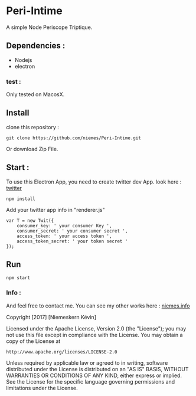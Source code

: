 # Peri-Intime
A simple Node Periscope Triptique.

## Dependencies :

- Nodejs
- electron
### test :
Only tested on MacosX.

## Install

clone this repository :
```
git clone https://github.com/niemes/Peri-Intime.git
```

Or download Zip File.

## Start :
To use this Electron App, you need to create twitter dev App.
look here : [twitter](https://apps.twitter.com/)

```
npm install
```

Add your twitter app info in "renderer.js"

```
var T = new Twit({
	consumer_key: ' your consumer Key ',
	consumer_secret: ' your consumer secret ',
	access_token: ' your access token ',
	access_token_secret: ' your token secret '
});
```
## Run

```
npm start
```

### Info :

And feel free to contact me.
You can see my other works here : [niemes.info](https://niemes.info)

Copyright [2017] [Niemeskern Kévin]

Licensed under the Apache License, Version 2.0 (the "License");
you may not use this file except in compliance with the License.
You may obtain a copy of the License at

    http://www.apache.org/licenses/LICENSE-2.0

Unless required by applicable law or agreed to in writing, software
distributed under the License is distributed on an "AS IS" BASIS,
WITHOUT WARRANTIES OR CONDITIONS OF ANY KIND, either express or implied.
See the License for the specific language governing permissions and
limitations under the License.
